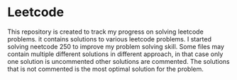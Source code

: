 # Leetcode
This repository is created to track my progress on solving leetcode problems. it contains solutions to various leetcode problems. I started solving neetcode 250 to improve my problem solving skill. Some files may contain multiple different solutions in different approach, in that case only one solution is uncommented other solutions are commented. The solutions that is not commented is the most optimal solution for the problem.